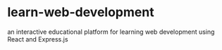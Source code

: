 # learn-web-development
an interactive educational platform for learning web development using React and Express.js
